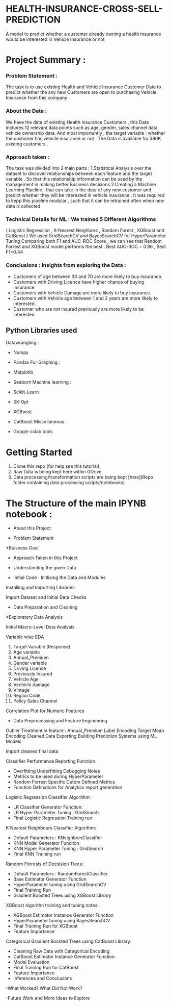 # HEALTH-INSURANCE-CROSS-SELL-PREDICTION
A model to predict whether a customer already owning a health insurance would be interested in Vehicle Insurance or not
# Project Summary :
### Problem Statement :
The task is to use existing Health and Vehicle Insurance Customer Data to predict whether the any new Customers are open to purchasing Vehicle Insurance from this company .

### About the Data :
We have the data of existing Health Insurance Customers , this Data includes 12 relevant data points such as age, gender, sales channel data, vehicle ownership data. And most importantly , the target variable : whether the customer has vehicle insurance or not . The Data is available for 390K existing customers .

### Approach taken :
The task was divided into 2 main parts : 1.Statistical Analysis over the dataset to discover relationships between each feature and the target variable . So that this relationship information can be used by the management in making better Business decisions 2.Creating a Machine Learning Pipeline , that can take in the data of any new customer and predict whether they will be interested in vehicle insurance . It was required to kepp this pipeline modular , such that it can be retrained often when new data is collected

### Technical Details for ML : We trained 5 Different Algorithms
( Logistic Regression , K-Nearest Neighbors , Random Forest , XGBoost and CatBoost ) We used GridSearchCV and BayesSearchCV for HyperParameter Tuning Comparing both F1 and AUC-ROC Score , we can see that Random Forrest and XGBoost model performs the best . Best AUC-ROC = 0.86 , Best F1=0.44

### Conclusions : Insights from exploring the Data :
* Customers of age between 30 and 70 are more likely to buy insurance. 
* Customers with Driving Licence have higher chance of buying Insurance. 
* Customers with Vehicle Damage are more likely to buy insurance. 
* Customers with Vehicle age between 1 and 2 years are more likely to interested. 
* Customer who are not insured previously are more likely to be interested.

## Python Libraries used
Datawrangling :

* Numpy
* Pandas
For Graphing :

* Matplotib
* Seaborn
Machine learning :

* Scikit-Learn
* SK-Opt
* XGBoost
* CatBoost
Miscellaneous :

* Google colab tools
# Getting Started
1. Clone this repo (for help see this tutorial).
2. Raw Data is being kept here within GDrive
3. Data processing/transformation scripts are being kept [here](Repo folder containing data processing scripts/notebooks)

# The Structure of the main IPYNB notebook :
* About this Project

* Problem Statement

*Buisness Goal

* Approach Taken in this Project

* Understanding the given Data
* Initial Code : Initliaing the Data and Modules

Installing and Importing Libraries

Import Dataset and Initial Data Checks
* Data Preparation and Cleaning

*Exploratory Data Analysis

Initial Macro-Level Data Analysis

Variable wise EDA
1. Target Variable (Response)
2. Age variable
3. Annual_Premium
4. Gender variable
5. Driving License
6. Previously Insured
7. Vehicle Age
8. Vechicle damage
9. Vintage
10. Region Code
11. Policy Sales Channel

Correlation Plot for Numeric Features

* Data Preprocessing and Feature Engineering

Outlier Treatment in feature : Annual_Premium
Label Encoding
Target Mean Encoding
Cleaned Data Exporting
Building Prediction Systems using ML Models

Import cleaned final data

Classifier Performance Reporting Function

* Overfitting Underfitting Debugging Notes
* Metrics to be used during HyperParameter
* Random Forrest Specific Cutom Defined Metrics
* Function Definations for Analytics report generation

Logistic Regression Classifier Algorithm:

* LR Classifier Generator Function:
* LR Hyper Parameter Tuning : GridSearch
* Final Logistic Regression Training run

K Nearest Neighbours Classifier Algorithm:

* Default Parameters : KNeighborsClassifier
* KNN Model Generator Funciton
* KNN Hyper Parameter Tuning : GridSearch
* Final KNN Training run

Random Forrests of Decsision Trees:

* Default Parameters : RandomForestClassifier
* Base Estimator Generator Function
* HyperParameter tuning using GridSearchCV
* Final Training Run
* Gradient Boosted Trees using XGBoost Library

XGBoost algorithn training and tuning notes:

* XGBoost Estimator Instance Generator Function
* HyperParameter tuning using BayesSearchCV
* Final Training Run for XGBoost
* Feature Importance

Categorical Gradient Boosted Trees using CatBoost Library:

* Cleaning Raw Data with Categorical Encoding
* CatBoost Estimator Instance Generator Function
* Model Evaluation
* Final Training Run for CatBoost
* Feature Importance
* Inferences and Conclusions

-What Worked? What Did Not Work?

-Future Work and More Ideas to Explore

